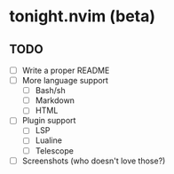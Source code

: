 # tonight.nvim (beta)

## TODO

- [ ] Write a proper README
- [ ] More language support
    - [ ] Bash/sh
    - [ ] Markdown
    - [ ] HTML
- [ ] Plugin support
    - [ ] LSP
    - [ ] Lualine
    - [ ] Telescope
- [ ] Screenshots (who doesn't love those?)
